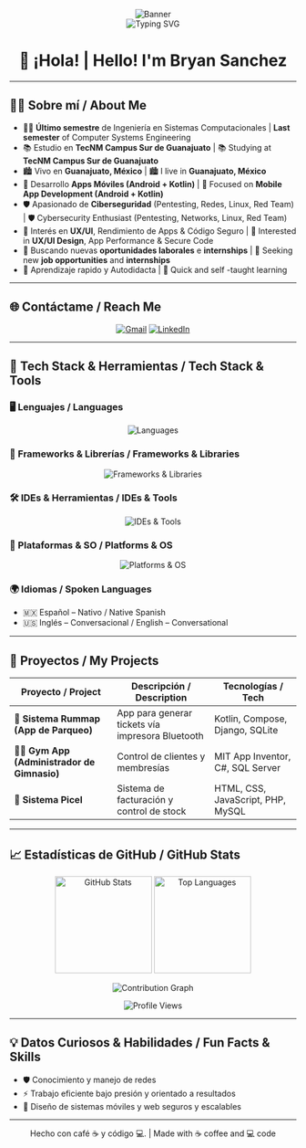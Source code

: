 <!-- 📌 Dynamic Banner with Tech Stack -->
<p align="center">
  <img src="https://raw.githubusercontent.com/Brayan13141/Brayan13141/master/banner.png" alt="Banner" /> 
  <br/>
  <img src="https://readme-typing-svg.demolab.com?font=Fira+Code&weight=600&size=22&duration=4000&pause=1000&color=58A6FF&center=true&vCenter=true&width=600&lines=Cybersecurity+Learner;Mobile+%26+Web+Developer;Full+Stack+Engineer;" alt="Typing SVG" />
</p>

<h1 align="center">👋 ¡Hola! | Hello! I'm Bryan Sanchez</h1>

---

## 👨‍💻 Sobre mí / About Me

- 👨‍🎓 **Último semestre** de Ingeniería en Sistemas Computacionales | **Last semester** of Computer Systems Engineering  
- 📚 Estudio en **TecNM Campus Sur de Guanajuato**  | 📚 Studying at **TecNM Campus Sur de Guanajuato**  
- 🏙️ Vivo en **Guanajuato, México**  | 🏙️ I live in **Guanajuato, México**  
- 📱 Desarrollo **Apps Móviles (Android + Kotlin)**  | 📱 Focused on **Mobile App Development (Android + Kotlin)**  
- 🛡️ Apasionado de **Ciberseguridad** (Pentesting, Redes, Linux, Red Team)  | 🛡️ Cybersecurity Enthusiast (Pentesting, Networks, Linux, Red Team)  
- 🚩 Interés en **UX/UI**, Rendimiento de Apps & Código Seguro | 🚩 Interested in **UX/UI Design**, App Performance & Secure Code  
- 💼 Buscando nuevas **oportunidades laborales** e **internships** | 💼 Seeking new **job opportunities** and **internships**  
- 🧠 Aprendizaje rapido y Autodidacta  | 🧠 Quick and self -taught learning


---

## 🌐 Contáctame / Reach Me

<p align="center">
  <a href="mailto:sanchezmonroybryan.com"><img src="https://img.shields.io/badge/Gmail-D14836?style=for-the-badge&logo=gmail&logoColor=white" alt="Gmail"/></a>
  <a href="https://linkedin.com/in/brayan13141"><img src="https://img.shields.io/badge/LinkedIn-0077B5?style=for-the-badge&logo=linkedin&logoColor=white" alt="LinkedIn"/></a>
</p>

---

## 🧰 Tech Stack & Herramientas / Tech Stack & Tools

### 🖥️ Lenguajes / Languages  
<p align="center">
  <img src="https://skillicons.dev/icons?i=kotlin,java,js,csharp,html,css&theme=dark" alt="Languages"/>
</p>

### 🧠 Frameworks & Librerías / Frameworks & Libraries  
<p align="center">
  <img src="https://skillicons.dev/icons?i=django,bootstrap,tailwind&theme=dark" alt="Frameworks & Libraries"/>
</p>

### 🛠️ IDEs & Herramientas / IDEs & Tools  
<p align="center">
  <img src="https://skillicons.dev/icons?i=androidstudio,vscode,visualstudio,tortoisegit,git,figma,trello,sqlite,mysql&theme=dark" alt="IDEs & Tools"/>
</p>

### 📱 Plataformas & SO / Platforms & OS  
<p align="center">
  <img src="https://skillicons.dev/icons?i=android,windows,linux&theme=dark" alt="Platforms & OS"/>
</p>

### 🌍 Idiomas / Spoken Languages  
- 🇲🇽 Español – Nativo / Native Spanish  
- 🇺🇸 Inglés – Conversacional / English – Conversational  

---

## 💼 Proyectos / My Projects

| Proyecto / Project                                    | Descripción / Description                                             | Tecnologías / Tech                          |
|-------------------------------------------------------|------------------------------------------------------------------------|---------------------------------------------|
| 📲 **Sistema Rummap (App de Parqueo)**                | App para generar tickets vía impresora Bluetooth                       | Kotlin, Compose, Django, SQLite             |
| 🏋️‍♂️ **Gym App (Administrador de Gimnasio)**            | Control de clientes y membresías                                       | MIT App Inventor, C#, SQL Server            |
| 🧾 **Sistema Picel**                                  | Sistema de facturación y control de stock                              | HTML, CSS, JavaScript, PHP, MySQL           |

---

## 📈 Estadísticas de GitHub / GitHub Stats

<p align="center">
  <img src="https://github-readme-stats.vercel.app/api?username=Brayan13141&show_icons=true&theme=radical" height="170" alt="GitHub Stats"/>
  <img src="https://github-readme-stats.vercel.app/api/top-langs/?username=Brayan13141&layout=compact&theme=radical" height="170" alt="Top Languages"/>
</p>

<p align="center">
  <img src="https://activity-graph.herokuapp.com/graph?username=Brayan13141&theme=react-dark" alt="Contribution Graph"/>
</p>

<p align="center">
  <img src="https://komarev.com/ghpvc/?username=Brayan13141&style=flat-square&color=blue" alt="Profile Views"/>
</p>

---

## 💡 Datos Curiosos & Habilidades / Fun Facts & Skills

- 🛡️ Conocimiento y manejo de redes 
- ⚡ Trabajo eficiente bajo presión y orientado a resultados  
- 🔐 Diseño de sistemas móviles y web seguros y escalables  

---
<p align="center">
  Hecho con café ☕  y código 💻.  | Made with ☕ coffee and 💻 code
</p>
